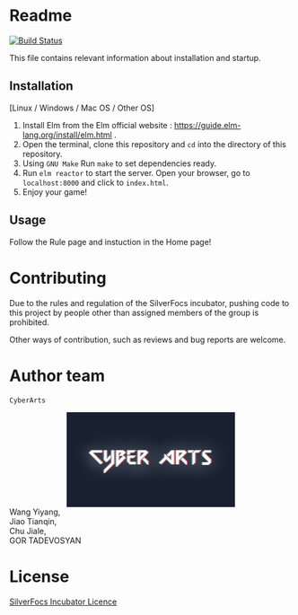 # Readme

[![Build Status](https://focs.ji.sjtu.edu.cn:2222/api/badges/SilverFOCS-23/p2team04/status.svg)](https://focs.ji.sjtu.edu.cn:2222/SilverFOCS-23/p2team04)

This file contains relevant information about installation and startup.

## Installation
[Linux / Windows / Mac OS / Other OS]

1. Install Elm from the Elm official website : https://guide.elm-lang.org/install/elm.html .
2. Open the terminal, clone this repository and `cd` into the directory of this repository.
3. Using `GNU Make` Run `make` to set dependencies ready.
4. Run `elm reactor` to start the server. Open your browser, go to `localhost:8000` and click to `index.html`.
5. Enjoy your game!

## Usage

Follow the Rule page and instuction in the Home page!

# Contributing

Due to the rules and regulation of the SilverFocs incubator, pushing code to this project by people other than assigned members of the group is prohibited. 

Other ways of contribution, such as reviews and bug reports are welcome.

# Author team 
	CyberArts    
<div  align="center">    
<img src="./assets/img/logo.png" width = "300" alt="CyberArts" align=center />
</div>
Wang Yiyang,<br>
Jiao Tianqin,<br>
Chu Jiale,<br>
GOR TADEVOSYAN<br>

# License 
[SilverFocs Incubator Licence](https://focs.ji.sjtu.edu.cn/silverfocs/markdown/license) 
